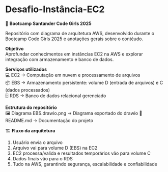 # Desafio-Instância-EC2
🚀 **Bootcamp Santander Code Girls 2025**

Repositório com diagrama de arquitetura AWS, desenvolvido durante o Bootcamp Code Girls 2025 e anotações gerais sobre o contéudo.

**Objetivo**  
Aprofundar conhecimentos em instâncias EC2 na AWS e explorar integração com armazenamento e banco de dados.

**Serviços utilizados**  
💻 EC2 → Computação em nuvem e processamento de arquivos  
📦 EBS → Armazenamento persistente: volume D (entrada de arquivos) e C (dados processados)  
🗄️ RDS → Banco de dados relacional gerenciado  

 **Estrutura do repositório**  
🖼️ Diagrama EBS.drawio.png → Diagrama exportado do drawio
📄 README.md → Documentação do projeto  

🏗️ **Fluxo da arquitetura**  
1. Usuário envia o arquivo  
2. Arquivo vai para volume D (EBS) na EC2  
3. EC2 processa/valida e resultados temporários vão para volume C  
4. Dados finais vão para o RDS  
5. Tudo na AWS, garantindo segurança, escalabilidade e confiabilidade
